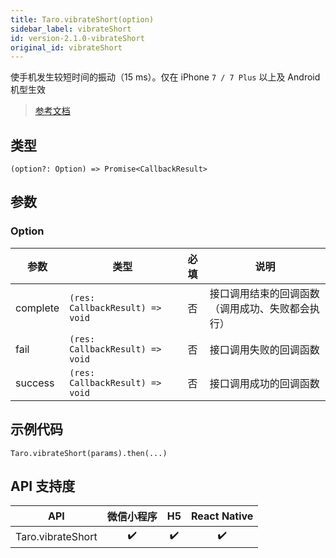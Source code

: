 ```yaml
---
title: Taro.vibrateShort(option)
sidebar_label: vibrateShort
id: version-2.1.0-vibrateShort
original_id: vibrateShort
---
```


使手机发生较短时间的振动（15 ms）。仅在 iPhone `7 / 7 Plus` 以上及 Android 机型生效

> [参考文档](https://developers.weixin.qq.com/miniprogram/dev/api/device/vibrate/wx.vibrateShort.html)

## 类型

```tsx
(option?: Option) => Promise<CallbackResult>
```

## 参数

### Option

<table>
  <thead>
    <tr>
      <th>参数</th>
      <th>类型</th>
      <th style="text-align:center">必填</th>
      <th>说明</th>
    </tr>
  </thead>
  <tbody>
    <tr>
      <td>complete</td>
      <td><code>(res: CallbackResult) =&gt; void</code></td>
      <td style="text-align:center">否</td>
      <td>接口调用结束的回调函数（调用成功、失败都会执行）</td>
    </tr>
    <tr>
      <td>fail</td>
      <td><code>(res: CallbackResult) =&gt; void</code></td>
      <td style="text-align:center">否</td>
      <td>接口调用失败的回调函数</td>
    </tr>
    <tr>
      <td>success</td>
      <td><code>(res: CallbackResult) =&gt; void</code></td>
      <td style="text-align:center">否</td>
      <td>接口调用成功的回调函数</td>
    </tr>
  </tbody>
</table>

## 示例代码

```tsx
Taro.vibrateShort(params).then(...)
```

## API 支持度

| API | 微信小程序 | H5 | React Native |
| :---: | :---: | :---: | :---: |
| Taro.vibrateShort | ✔️ | ✔️ | ✔️ |
